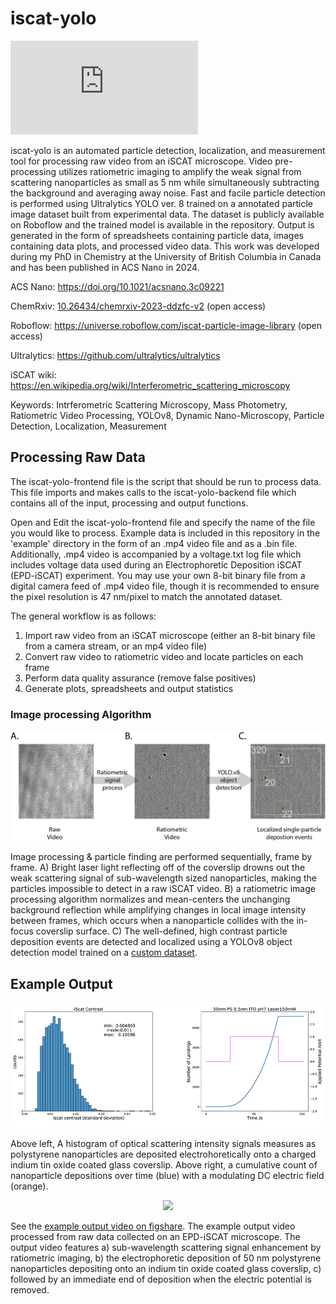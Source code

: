 # iscat-yolo 
![EPD-iSCAT Graphical Abstract](https://github.com/MatthewKowal/iscat-labview/blob/main/figures/microscope%20GUI.pdf)

iscat-yolo is an automated particle detection, localization, and measurement tool for processing raw video from an iSCAT microscope. Video pre-processing utilizes ratiometric imaging to amplify the weak signal from scattering nanoparticles as small as 5 nm while simultaneously subtracting the background and averaging away noise. Fast and facile particle detection is performed using Ultralytics YOLO ver. 8 trained on a annotated particle image dataset built from experimental data. The dataset is publicly available on Roboflow and the trained model is available in the repository. Output is generated in the form of spreadsheets containing particle data, images containing data plots, and processed video data. This work was developed during my PhD in Chemistry at the University of British Columbia in Canada and has been published in ACS Nano in 2024.

  ACS Nano: https://doi.org/10.1021/acsnano.3c09221
  
  ChemRxiv: [10.26434/chemrxiv-2023-ddzfc-v2](https://doi.org/10.26434/chemrxiv-2023-ddzfc-v2) (open access)
  
  Roboflow: https://universe.roboflow.com/iscat-particle-image-library (open access)
  
  Ultralytics:  https://github.com/ultralytics/ultralytics

  iSCAT wiki:  https://en.wikipedia.org/wiki/Interferometric_scattering_microscopy


Keywords: Intrferometric Scattering Microscopy, Mass Photometry, Ratiometric Video Processing, YOLOv8, Dynamic Nano-Microscopy, Particle Detection, Localization, Measurement

## Processing Raw Data
The iscat-yolo-frontend file is the script that should be run to process data. This file imports and makes calls to the iscat-yolo-backend file which contains all of the input, processing and output functions.

Open and Edit the iscat-yolo-frontend file and specify the name of the file you would like to process. Example data is included in this repository in the 'example' directory in the form of an .mp4 video file and as a .bin file. Additionally, .mp4 video is accompanied by a voltage.txt log file which includes voltage data used during an Electrophoretic Deposition iSCAT (EPD-iSCAT) experiment. You may use your own 8-bit binary file from a digital camera feed of .mp4 video file, though it is recommended to ensure the pixel resolution is 47 nm/pixel to match the annotated dataset.

The general workflow is as follows:
1) Import raw video from an iSCAT microscope (either an 8-bit binary file from a camera stream, or an mp4 video file)
2) Convert raw video to ratiometric video and locate particles on each frame
3) Perform data quality assurance (remove false positives)
4) Generate plots, spreadsheets and output statistics


### Image processing Algorithm
![Image processing steps](https://github.com/MatthewKowal/iscat-yolo/blob/main/figures/image%20processing.png)

Image processing & particle finding are performed sequentially, frame by frame. A) Bright laser light reflecting off of the coverslip drowns out the weak scattering signal of sub-wavelength sized nanoparticles, making the particles impossible to detect in a raw iSCAT video. B) a ratiometric image processing algorithm normalizes and mean-centers the unchanging background reflection while amplifying changes in local image intensity between frames, which occurs when a nanoparticle collides with the in-focus coverslip surface. C) The well-defined, high contrast particle deposition events are detected and localized using a YOLOv8 object detection model trained on a [custom dataset](https://universe.roboflow.com/iscat-particle-image-library/iscat-particle-image-library).

## Example Output
![Contrast Histogram](https://github.com/MatthewKowal/iscat-yolo/blob/main/figures/sample%20output.png)

Above left, A histogram of optical scattering intensity signals measures as polystyrene nanoparticles are deposited electrohoretically onto a charged indium tin oxide coated glass coverslip. Above right, a cumulative count of nanoparticle depositions over time (blue) with a modulating DC electric field (orange).


<p align="center">
<img src=https://github.com/MatthewKowal/iscat-yolo/assets/13578147/479c75f4-5039-4c8b-92ff-ee0b07ec8545>
</p>
See the <a href="https://figshare.com/articles/media/Electrophoretic_Deposition_Interferometric_Scattering_Microscopy_EPD-iSCAT_voltage_controlled_deposition_and_detection_of_50_nm_polystyrene_nanoparticles_/24185811">example output video on figshare</a>. The example output video processed from raw data collected on an EPD-iSCAT microscope. The output video features a) sub-wavelength scattering signal enhancement by ratiometric imaging, b) the electrophoretic deposition of 50 nm polystyrene nanoparticles depositing onto an indium tin oxide coated glass coverslip, c) followed by an immediate end of deposition when the electric potential is removed.
